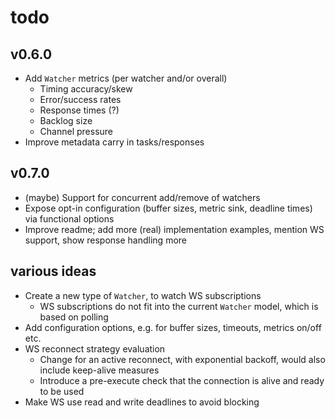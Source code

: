 # todo

## v0.6.0

- Add `Watcher` metrics (per watcher and/or overall)
  - Timing accuracy/skew
  - Error/success rates
  - Response times (?)
  - Backlog size
  - Channel pressure
- Improve metadata carry in tasks/responses

## v0.7.0

- (maybe) Support for concurrent add/remove of watchers
- Expose opt-in configuration (buffer sizes, metric sink, deadline times) via functional options
- Improve readme; add more (real) implementation examples, mention WS support, show response handling more

## various ideas

- Create a new type of `Watcher`, to watch WS subscriptions
  - WS subscriptions do not fit into the current `Watcher` model, which is based on polling
- Add configuration options, e.g. for buffer sizes, timeouts, metrics on/off etc.
- WS reconnect strategy evaluation
  - Change for an active reconnect, with exponential backoff, would also include keep-alive measures
  - Introduce a pre-execute check that the connection is alive and ready to be used
- Make WS use read and write deadlines to avoid blocking
